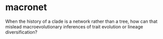 # macronet

When the history of a clade is a network rather than a tree, how can that mislead macroevolutionary inferences of trait evolution or lineage diversification?
